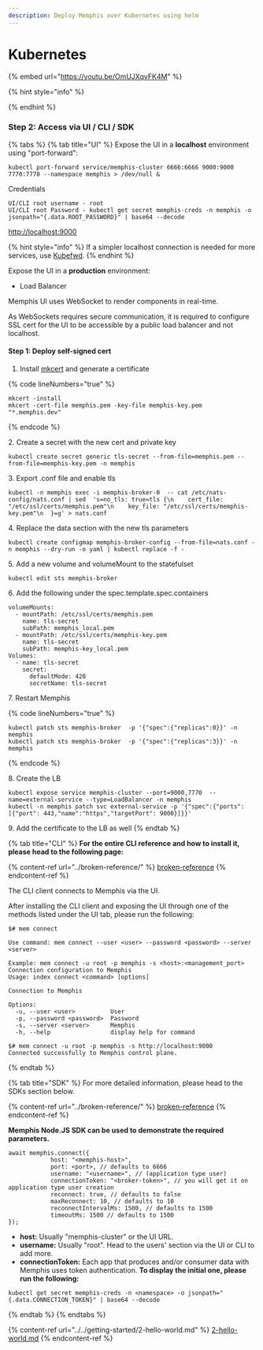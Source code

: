 ```yaml
---
description: Deploy Memphis over Kubernetes using helm
---
```


# Kubernetes

{% embed url="https://youtu.be/OmUJXqvFK4M" %}

{% hint style="info" %}

{% endhint %}

### Step 2: Access via UI / CLI / SDK

{% tabs %}
{% tab title="UI" %}
Expose the UI in a **localhost** environment using "port-forward":

```
kubectl port-forward service/memphis-cluster 6666:6666 9000:9000 7770:7770 --namespace memphis > /dev/null &
```

Credentials

```
UI/CLI root username - root
UI/CLI root Password - kubectl get secret memphis-creds -n memphis -o jsonpath="{.data.ROOT_PASSWORD}" | base64 --decode
```

[http://localhost:9000](http://localhost:9000)

{% hint style="info" %}
If a simpler localhost connection is needed for more services, use [Kubefwd](https://kubefwd.com/).
{% endhint %}

Expose the UI in a **production** environment:

* Load Balancer

Memphis UI uses WebSocket to render components in real-time.

As WebSockets requires secure communication, it is required to configure SSL cert for the UI to be accessible by a public load balancer and not localhost.

#### Step 1: Deploy self-signed cert

1. Install [mkcert](https://github.com/FiloSottile/mkcert) and generate a certificate

{% code lineNumbers="true" %}
```
mkcert -install
mkcert -cert-file memphis.pem -key-file memphis-key.pem "*.memphis.dev"
```
{% endcode %}

2\. Create a secret with the new cert and private key

```
kubectl create secret generic tls-secret --from-file=memphis.pem --from-file=memphis-key.pem -n memphis
```

3\. Export .conf file and enable tls

```
kubectl -n memphis exec -i memphis-broker-0  -- cat /etc/nats-config/nats.conf | sed  's=no_tls: true=tls {\n    cert_file: "/etc/ssl/certs/memphis.pem"\n    key_file: "/etc/ssl/certs/memphis-key.pem"\n  }=g' > nats.conf
```

4\. Replace the data section with the new tls parameters

```
kubectl create configmap memphis-broker-config --from-file=nats.conf -n memphis --dry-run -o yaml | kubectl replace -f -
```

5\. Add a new volume and volumeMount to the statefulset

```
kubectl edit sts memphis-broker
```

6\. Add the following under the spec.template.spec.containers&#x20;

```
volumeMounts:
  - mountPath: /etc/ssl/certs/memphis.pem
    name: tls-secret
    subPath: memphis_local.pem
  - mountPath: /etc/ssl/certs/memphis-key.pem
    name: tls-secret
    subPath: memphis-key_local.pem
Volumes:
  - name: tls-secret
    secret:
      defaultMode: 420
      secretName: tls-secret
```

7\. Restart Memphis

{% code lineNumbers="true" %}
```
kubectl patch sts memphis-broker  -p '{"spec":{"replicas":0}}' -n  memphis
kubectl patch sts memphis-broker  -p '{"spec":{"replicas":3}}' -n  memphis
```
{% endcode %}

8\. Create the LB

```
kubectl expose service memphis-cluster --port=9000,7770  --name=external-service --type=LoadBalancer -n memphis
kubectl -n memphis patch svc external-service -p '{"spec":{"ports": [{"port": 443,"name":"https","targetPort": 9000}]}}'
```

9\. Add the certificate to the LB as well
{% endtab %}

{% tab title="CLI" %}
**For the entire CLI reference and how to install it, please head to the following page:**

{% content-ref url="../broken-reference/" %}
[broken-reference](../broken-reference/)
{% endcontent-ref %}

The CLI client connects to Memphis via the UI.

After installing the CLI client and exposing the UI through one of the methods listed under the UI tab, please run the following:

```
$# mem connect

Use command: mem connect --user <user> --password <password> --server <server>

Example: mem connect -u root -p memphis -s <host>:<management_port>
Connection configuration to Memphis
Usage: index connect <command> [options]

Connection to Memphis

Options:
  -u, --user <user>          User
  -p, --password <password>  Password
  -s, --server <server>      Memphis
  -h, --help                 display help for command
```

```
$# mem connect -u root -p memphis -s http://localhost:9000
Connected successfully to Memphis control plane.
```
{% endtab %}

{% tab title="SDK" %}
For more detailed information, please head to the SDKs section below.

{% content-ref url="../broken-reference/" %}
[broken-reference](../broken-reference/)
{% endcontent-ref %}



**Memphis Node.JS SDK can be used to demonstrate the required parameters.**

```
await memphis.connect({
            host: "<memphis-host>",
            port: <port>, // defaults to 6666
            username: "<username>", // (application type user)
            connectionToken: "<broker-token>", // you will get it on application type user creation
            reconnect: true, // defaults to false
            maxReconnect: 10, // defaults to 10
            reconnectIntervalMs: 1500, // defaults to 1500
            timeoutMs: 1500 // defaults to 1500
});
```

* **host:** Usually "memphis-cluster" or the UI URL.
* **username:** Usually "root". Head to the users' section via the UI or CLI to add more.
* **connectionToken:** Each app that produces and/or consumer data with Memphis uses token authentication. **To display the initial one, please run the following:**

```
kubectl get secret memphis-creds -n <namespace> -o jsonpath="{.data.CONNECTION_TOKEN}" | base64 --decode
```
{% endtab %}
{% endtabs %}

{% content-ref url="../../getting-started/2-hello-world.md" %}
[2-hello-world.md](../../getting-started/2-hello-world.md)
{% endcontent-ref %}
